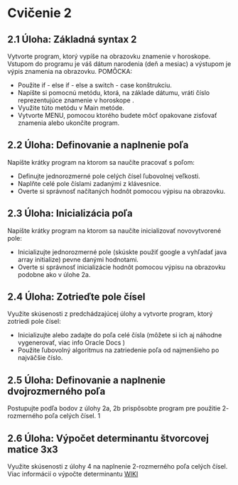 # Cvičenie 2
## 2.1 Úloha: Základná syntax 2
Vytvorte program, ktorý vypíše na obrazovku znamenie v horoskope. Vstupom
do programu je váš dátum narodenia (deň a mesiac) a výstupom je výpis znamenia na obrazovku.
POMÔCKA:
- Použite if - else if - else a switch - case konštrukciu.
- Napíšte si pomocnú metódu, ktorá, na základe dátumu, vráti číslo reprezentujúce znamenie v horoskope .
- Využite túto metódu v Main metóde.
- Vytvorte MENU, pomocou ktorého budete môcť opakovane zisťovať znamenia
  alebo ukončíte program.
## 2.2 Úloha: Definovanie a naplnenie poľa
  Napíšte krátky program na ktorom sa naučíte pracovať s poľom:
- Definujte jednorozmerné pole celých čísel ľubovolnej veľkosti.
- Naplňte celé pole číslami zadanými z klávesnice.
- Overte si správnosť načítaných hodnôt pomocou výpisu na obrazovku. 
## 2.3 Úloha: Inicializácia poľa
  Napíšte krátky program na ktorom sa naučíte inicializovať novovytvorené pole:
- Inicializujte jednorozmerné pole (skúskte použiť google a vyhľadať java array
  initialize) pevne danými hodnotami.
- Overte si správnosť inicializácie hodnôt pomocou výpisu na obrazovku podobne
  ako v úlohe 2a. 
## 2.4 Úloha: Zotrieďte pole čísel
  Využite skúsenosti z predchádzajúcej úlohy a vytvorte program, ktorý zotriedi
  pole čísel:
- Inicializujte alebo zadajte do poľa celé čísla (môžete si ich aj náhodne vygenerovať, viac info Oracle Docs )
- Použite ľubovolný algoritmus na zatriedenie poľa od najmenšieho po najväčšie
  číslo. 
## 2.5 Úloha: Definovanie a naplnenie dvojrozmerného poľa
  Postupujte podľa bodov z úlohy 2a, 2b prispôsobte program pre použitie 2-
  rozmerného poľa celých čísel.
  1
## 2.6 Úloha: Výpočet determinantu štvorcovej matice 3x3
  Využite skúsenosti z úlohy 4 na naplnenie 2-rozmerného poľa celých čísel.
  Viac informácií o výpočte determinantu [WIKI](https://sk.wikipedia.org/wiki/Determinant_(matematika) "Wikipedia")